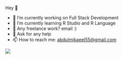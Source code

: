 Hey 👋

- 🔭 I’m currently working on Full Stack Development
- 👯 I’m currently learning R Studio and R Language
- 💼 Any freelance work? email :)
- 💬 Ask for any help
- 📫 How to reach me: abdulmikaeel55@gmail.com









<a target="_blank" href="https://www.linkedin.com/in/abdul-sahib-05159521b/">
 <img src="https://www.google.com/url?sa=i&url=https%3A%2F%2Fwww.iconfinder.com%2Ficons%2F186287%2Flinkedin_icon&psig=AOvVaw2U7ApJFZyKU2GXZvrEaBRI&ust=1630956876807000&source=images&cd=vfe&ved=0CAsQjRxqFwoTCNj03PvJ6PICFQAAAAAdAAAAABAI">
</a>

